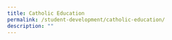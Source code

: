 ```yaml
---
title: Catholic Education
permalink: /student-development/catholic-education/
description: ""
---
```

